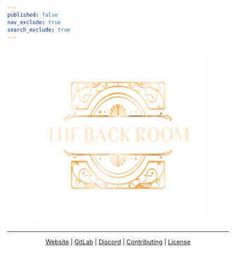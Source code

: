 ```yaml
---
published: false
nav_exclude: true
search_exclude: true
---
```


<div align="center">
  <a href="/docs/assets/images/logo.png">
    <img alt="The Back Room Logo" src="/docs/assets/images/logo.png" width="80%" height="auto" />
  </a>
</div>

---

<p style="text-align: center;">
    <a href="https://the-back-room.info">Website</a> | 
    <a href="https://gitlab.com/the-back-room">GitLab</a> | 
    <a href="https://discord.gg/Yxj2t8ZbvX">Discord</a> | 
    <a href="https://the-back-room.info/Contributing">Contributing</a> | 
    <a href="https://the-back-room.info/License">License</a>
</p>
